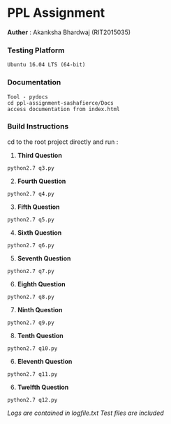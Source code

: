 # PPL Assignment 
**Auther** : Akanksha Bhardwaj (RIT2015035)


### Testing Platform
```
Ubuntu 16.04 LTS (64-bit)
```

### Documentation
```
Tool - pydocs
cd ppl-assignment-sashafierce/Docs
access documentation from index.html
 ```

### Build Instructions
  cd to the root project directly and run :

1. **Third Question**
  ```
  python2.7 q3.py
  ```
2. **Fourth Question**
  ```
  python2.7 q4.py
  ```
3. **Fifth Question**
  ```
  python2.7 q5.py
  ```
4. **Sixth Question**
  ```
  python2.7 q6.py
  ```
5. **Seventh Question**
  ```
  python2.7 q7.py
  ```
6. **Eighth Question**
  ```
  python2.7 q8.py
  ```
7. **Ninth Question**
  ```
  python2.7 q9.py
  ```
8. **Tenth Question**
  ```
  python2.7 q10.py
  ```
6. **Eleventh Question**
  ```
  python2.7 q11.py
  ```
6. **Twelfth Question**
  ```
  python2.7 q12.py
  ```

  *Logs are contained in logfile.txt*
  *Test files are included*



